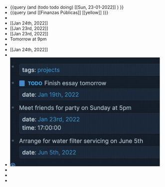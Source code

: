 - {{query (and (todo todo doing) [[Sun, 23-01-2022]] ) }}
- {{query (and [[Finanzas Públicas]] [[yellow]] )}}
-
- [[Jan 24th, 2022]]
- [[Jan 23rd, 2022]]
- [[Jan 23rd, 2022]]
- Tomorrow at 9pm
-
- [[Jan 24th, 2022]]
-
- ![image.png](../assets/image_1642943904681_0.png)
-
-
-